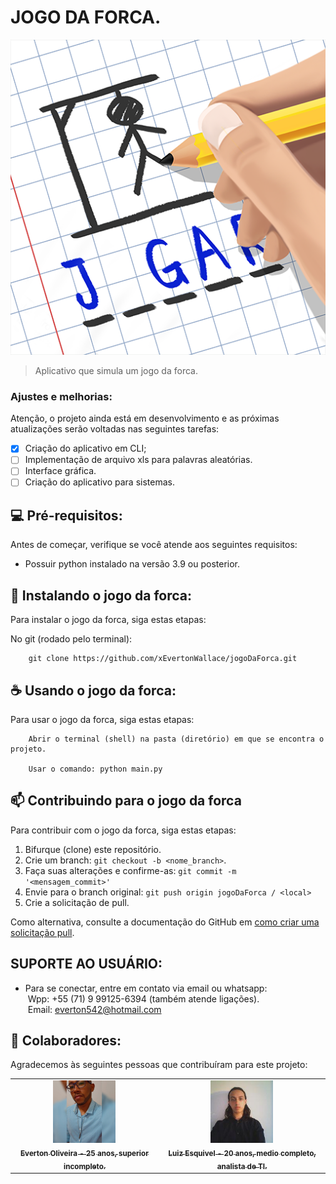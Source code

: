 # JOGO DA FORCA.

<img src="img/jogo.png" alt="imagem representando um jogo da forca">

> Aplicativo que simula um jogo da forca.

### Ajustes e melhorias:

Atenção, o projeto ainda está em desenvolvimento e as próximas atualizações serão voltadas nas seguintes tarefas:

- [x] Criação do aplicativo em CLI;
- [ ] Implementação de arquivo xls para palavras aleatórias.
- [ ] Interface gráfica.
- [ ] Criação do aplicativo para sistemas.
## 💻 Pré-requisitos:

Antes de começar, verifique se você atende aos seguintes requisitos:
* Possuir python instalado na versão 3.9 ou posterior.

## 🚀 Instalando  o jogo da forca:

Para instalar o jogo da forca, siga estas etapas:

No git (rodado pelo terminal):
```
    git clone https://github.com/xEvertonWallace/jogoDaForca.git
```

## ☕ Usando o jogo da forca:

Para usar o jogo da forca, siga estas etapas:

```
    Abrir o terminal (shell) na pasta (diretório) em que se encontra o projeto.

    Usar o comando: python main.py
```

## 📫 Contribuindo para o jogo da forca
Para contribuir com o jogo da forca, siga estas etapas:

1. Bifurque (clone) este repositório.
2. Crie um branch: `git checkout -b <nome_branch>`.
3. Faça suas alterações e confirme-as: `git commit -m '<mensagem_commit>'`
4. Envie para o branch original: `git push origin jogoDaForca / <local>`
5. Crie a solicitação de pull.

Como alternativa, consulte a documentação do GitHub em [como criar uma solicitação pull](https://help.github.com/en/github/collaborating-with-issues-and-pull-requests/creating-a-pull-request).

## SUPORTE AO USUÁRIO:
- Para se conectar, entre em contato via email ou whatsapp:<br>
   &nbsp;Wpp: +55 (71) 9 99125-6394 (também atende ligações).<br>
    &nbsp;Email: everton542@hotmail.com

## 🤝 Colaboradores:

Agradecemos às seguintes pessoas que contribuíram para este projeto:

<table>
  <tr>
    <td align="center">
      <a href="https://www.linkedin.com/in/everton-oliveira-b02a85150/">
        <img src="img/perfilEverton.jfif" width="100px;" alt="Foto de Everton Oliveira"/><br>
        <sub>
          <b>Everton Oliveira - 25 anos, superior incompleto.</b>
        </sub>
      </a>
    </td>
    <td align="center">
      <a href="https://www.linkedin.com/in/luizesquivel/">
        <img src="img/luiz.png" width="100px;" alt="Foto de Luiz Esquivel"/><br>
        <sub>
          <b>Luiz Esquivel - 20 anos, medio completo, analista de TI.</b>
        </sub>
      </a>
    </td>
  </tr>
</table>